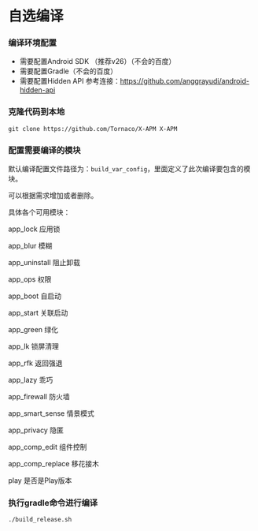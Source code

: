 # 自选编译

### 编译环境配置
* 需要配置Android SDK （推荐v26）（不会的百度）
* 需要配置Gradle（不会的百度）
* 需要配置Hidden API 参考连接：https://github.com/anggrayudi/android-hidden-api

### 克隆代码到本地
```git clone https://github.com/Tornaco/X-APM X-APM```

### 配置需要编译的模块

默认编译配置文件路径为：```build_var_config```，里面定义了此次编译要包含的模块。

可以根据需求增加或者删除。

具体各个可用模块：

app_lock 应用锁

app_blur 模糊

app_uninstall 阻止卸载

app_ops 权限

app_boot 自启动

app_start 关联启动

app_green 绿化

app_lk 锁屏清理

app_rfk 返回强退

app_lazy 乖巧

app_firewall 防火墙

app_smart_sense 情景模式

app_privacy 隐匿

app_comp_edit 组件控制

app_comp_replace 移花接木

play 是否是Play版本

### 执行gradle命令进行编译
```./build_release.sh```